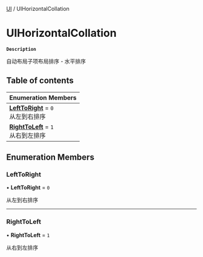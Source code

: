 [UI](../modules/UI.UI.md) / UIHorizontalCollation

# UIHorizontalCollation <Badge type="tip" text="Enumeration" /> 

**`Description`**

自动布局子项布局排序 - 水平排序

## Table of contents

| Enumeration Members |
| :-----|
| **[LeftToRight](UI.UIHorizontalCollation.md#lefttoright)** = ``0`` <br> 从左到右排序|
| **[RightToLeft](UI.UIHorizontalCollation.md#righttoleft)** = ``1`` <br> 从右到左排序|

## Enumeration Members

### LeftToRight  

• **LeftToRight** = ``0``

从左到右排序

___

### RightToLeft  

• **RightToLeft** = ``1``

从右到左排序
